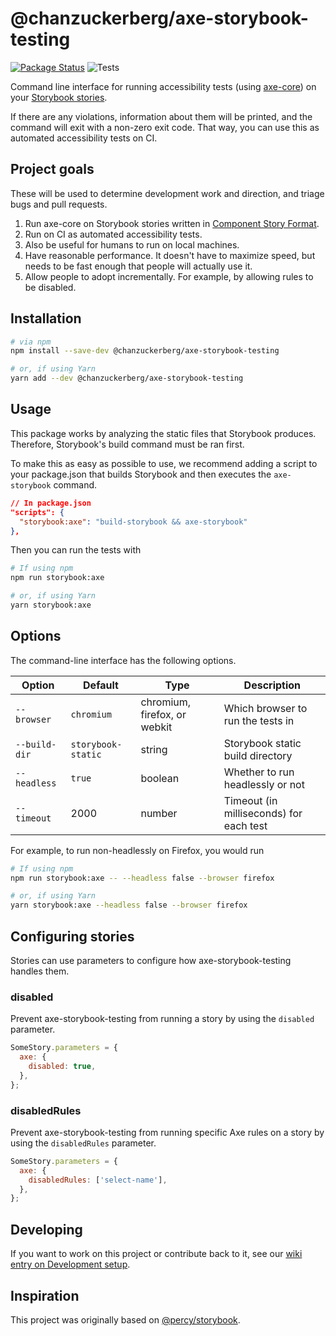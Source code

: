 # @chanzuckerberg/axe-storybook-testing

[![Package Status](https://img.shields.io/npm/v/@chanzuckerberg/axe-storybook-testing.svg)](https://www.npmjs.com/package/@chanzuckerberg/axe-storybook-testing) ![Tests](https://github.com/chanzuckerberg/axe-storybook-testing/workflows/Tests/badge.svg)

Command line interface for running accessibility tests (using [axe-core](https://github.com/dequelabs/axe-core)) on your [Storybook stories](https://storybook.js.org/docs/react/api/csf).

If there are any violations, information about them will be printed, and the command will exit with a non-zero exit code. That way, you can use this as automated accessibility tests on CI.

## Project goals

These will be used to determine development work and direction, and triage bugs and pull requests.

1. Run axe-core on Storybook stories written in [Component Story Format](https://storybook.js.org/docs/react/api/csf).
2. Run on CI as automated accessibility tests.
3. Also be useful for humans to run on local machines.
3. Have reasonable performance. It doesn't have to maximize speed, but needs to be fast enough that people will actually use it.
4. Allow people to adopt incrementally. For example, by allowing rules to be disabled.

## Installation

```sh
# via npm
npm install --save-dev @chanzuckerberg/axe-storybook-testing

# or, if using Yarn
yarn add --dev @chanzuckerberg/axe-storybook-testing
```

## Usage

This package works by analyzing the static files that Storybook produces. Therefore, Storybook's build command must be ran first.

To make this as easy as possible to use, we recommend adding a script to your package.json that builds Storybook and then executes the `axe-storybook` command.

```json
// In package.json
"scripts": {
  "storybook:axe": "build-storybook && axe-storybook"
},
```

Then you can run the tests with

```sh
# If using npm
npm run storybook:axe

# or, if using Yarn
yarn storybook:axe
```

## Options

The command-line interface has the following options.

Option|Default|Type|Description
-|-|-|-
`--browser`|`chromium`|chromium, firefox, or webkit|Which browser to run the tests in
`--build-dir`|`storybook-static`|string|Storybook static build directory
`--headless`|`true`|boolean|Whether to run headlessly or not
`--timeout`|2000|number|Timeout (in milliseconds) for each test

For example, to run non-headlessly on Firefox, you would run

```sh
# If using npm
npm run storybook:axe -- --headless false --browser firefox

# or, if using Yarn
yarn storybook:axe --headless false --browser firefox
```

## Configuring stories

Stories can use parameters to configure how axe-storybook-testing handles them.

### disabled

Prevent axe-storybook-testing from running a story by using the `disabled` parameter.

```jsx
SomeStory.parameters = {
  axe: {
    disabled: true,
  },
};
```

### disabledRules

Prevent axe-storybook-testing from running specific Axe rules on a story by using the `disabledRules` parameter.

```jsx
SomeStory.parameters = {
  axe: {
    disabledRules: ['select-name'],
  },
};
```

## Developing

If you want to work on this project or contribute back to it, see our [wiki entry on Development setup](https://github.com/chanzuckerberg/axe-storybook-testing/wiki/Development-setup).

## Inspiration

This project was originally based on [@percy/storybook](https://github.com/percy/percy-storybook).
